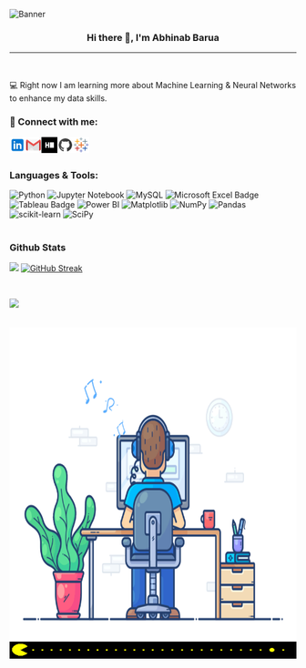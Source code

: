 <p align=”center”>

![Banner](https://github.com/abhinabbarua/abhinabbarua/assets/50176281/0818286b-b2f7-48fe-b937-3296adc3ef09)

</p>

<h3 align="center">
 Hi there 👋, I'm Abhinab Barua

</h3>

---

<img src="https://github.com/abhinabbarua/abhinabbarua/assets/50176281/5d156b77-1993-4c36-8c65-9b88c8e8f667" width="16" height="16">

💻 Right now I am learning more about Machine Learning & Neural Networks to enhance my data skills.

### 🤝 Connect with me:

<a href="www.linkedin.com/in/abhinab-b-1013702a6/" target="_blank"><img align="left" src="images/linkedin.svg" alt="Abhinab | LinkedIn" width="28px"/></a>
<a href="mailto:abhinabbarua@gmail.com" target="_blank"><img align="left" src="images/gmail.svg" alt="Abhinab | Gmail" width="28px"/></a>
<a href="https://www.hackerrank.com/abhinabbarua" target="_blank"><img align="left" src="images/hackerrank.svg" alt="Abhinab | Hackerrank" width="28px"/></a>
<a href="https://github.com/abhinabbarua" target="_blank"><img align="left" src="images/github.svg" alt="Abhinab | Github" width="28px"/></a>
<a href="https://public.tableau.com/app/profile/abhinab.barua" target="_blank"><img align="left" src="images/tableau.svg" alt="Abhinab | Tableau" width="28px"/></a>

</br>
</br>

### Languages & Tools:

<div>
    <img src="https://img.shields.io/badge/python-3670A0?style=for-the-badge&logo=python&logoColor=ffdd54" alt="Python" width="75px">
    <img src="https://img.shields.io/badge/jupyter-%23FA0F00.svg?style=for-the-badge&logo=jupyter&logoColor=white" alt="Jupyter Notebook" width="75px">
    <img src="https://img.shields.io/badge/mysql-%2300f.svg?style=for-the-badge&logo=mysql&logoColor=white" alt="MySQL" width="75px">
    <img src="https://img.shields.io/badge/Microsoft%20Excel-217346.svg?style=for-the-badge&logo=Microsoft-Excel&logoColor=white" alt="Microsoft Excel Badge" width="75px">
    <img src="https://img.shields.io/badge/Tableau-E97627.svg?style=for-the-badge&logo=Tableau&logoColor=white" alt="Tableau Badge" width="75px">
    <img src="https://img.shields.io/badge/power_bi-F2C811?style=for-the-badge&logo=powerbi&logoColor=black" alt="Power BI" width="75px">
    <img src="https://img.shields.io/badge/Matplotlib-%23ffffff.svg?style=for-the-badge&logo=Matplotlib&logoColor=black" alt="Matplotlib" width="75px">
    <img src="https://img.shields.io/badge/numpy-%23013243.svg?style=for-the-badge&logo=numpy&logoColor=white" alt="NumPy" width="75px">
    <img src="https://img.shields.io/badge/pandas-%23150458.svg?style=for-the-badge&logo=pandas&logoColor=white" alt="Pandas" width="75px">
    <img src="https://img.shields.io/badge/scikit--learn-%23F7931E.svg?style=for-the-badge&logo=scikit-learn&logoColor=white" alt="scikit-learn" width="75px">
    <img src="https://img.shields.io/badge/SciPy-%230C55A5.svg?style=for-the-badge&logo=scipy&logoColor=white" alt="SciPy" width="75px">
</div>

</br>

### Github Stats

![](https://github-readme-stats.vercel.app/api?username=abhinabbarua&theme=tokyonight-duo&card_width=400)
[![GitHub Streak](https://github-readme-streak-stats.herokuapp.com?user=abhinabbarua&theme=tokyonight-duo&card_width=400)](https://git.io/streak-stats)

</br>

![](https://komarev.com/ghpvc/?username=abhinabbarua)

</br>

<img src="https://github.com/abhinabbarua/abhinabbarua/blob/main/images/238353480-219bcc70-f5dc-466b-9a60-29653d8e8433.gif" alt="Your Image" width="800" height="550">
<img src="https://github.com/abhinabbarua/abhinabbarua/blob/main/images/212284158-e840e285-664b-44d7-b79b-e264b5e54825.gif" alt="Your Image" width="800" height="30">

<!--
**abhinabbarua/abhinabbarua** is a ✨ _special_ ✨ repository because its `README.md` (this file) appears on your GitHub profile.

Here are some ideas to get you started:

- 🔭 I’m currently working on ...
- 🌱 I’m currently learning ...
- 👯 I’m looking to collaborate on ...
- 🤔 I’m looking for help with ...
- 💬 Ask me about ...
- 📫 How to reach me: ...
- 😄 Pronouns: ...
- ⚡ Fun fact: ...
-->

